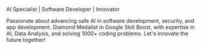 AI Specialist | Software Developer | Innovator

Passionate about advancing safe AI in software development, security, and app development. Diamond Medalist in Google Skill Boost, with expertise in AI, Data Analysis, and solving 1000+ coding problems. 
Let's innovate the future together!
